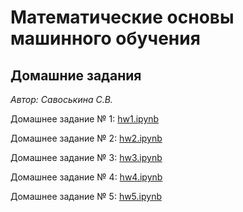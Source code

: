 # Математические основы машинного обучения
## Домашние задания
*Автор: Савоськина С.В.*

Домашнее задание № 1: [hw1.ipynb](hw1.ipynb)

Домашнее задание № 2:  [hw2.ipynb](hw2.ipynb)

Домашнее задание № 3: [hw3.ipynb](hw3.ipynb)

Домашнее задание № 4: [hw4.ipynb](hw4.ipynb)

Домашнее задание № 5: [hw5.ipynb](hw5.ipynb)